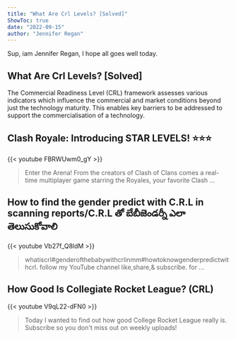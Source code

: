 ```yaml
---
title: "What Are Crl Levels? [Solved]"
ShowToc: true 
date: "2022-09-15"
author: "Jennifer Regan" 
---
```


Sup, iam Jennifer Regan, I hope all goes well today.
## What Are Crl Levels? [Solved]
The Commercial Readiness Level (CRL) framework assesses various indicators which influence the commercial and market conditions beyond just the technology maturity. This enables key barriers to be addressed to support the commercialisation of a technology.

## Clash Royale: Introducing STAR LEVELS! ⭐⭐⭐
{{< youtube FBRWUwm0_gY >}}
>Enter the Arena! From the creators of Clash of Clans comes a real-time multiplayer game starring the Royales, your favorite Clash ...

## How to find the gender predict with C.R.L in scanning reports/C.R.L తో బేబీజెండర్నీ ఎలా తెలుసుకోవాలి
{{< youtube Vb27f_Q8ldM >}}
>whatiscrl#genderofthebabywithcrlinmm#howtoknowgenderpredictwithcrl. follow my YouTube channel like,share,& subscribe. for ...

## How Good Is Collegiate Rocket League? (CRL)
{{< youtube V9qL22-dFN0 >}}
>Today I wanted to find out how good College Rocket League really is. Subscribe so you don't miss out on weekly uploads!

